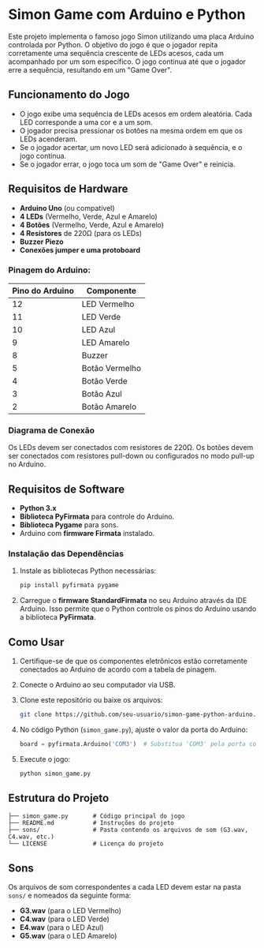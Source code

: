 # Simon Game com Arduino e Python

Este projeto implementa o famoso jogo Simon utilizando uma placa Arduino controlada por Python. O objetivo do jogo é que o jogador repita corretamente uma sequência crescente de LEDs acesos, cada um acompanhado por um som específico. O jogo continua até que o jogador erre a sequência, resultando em um "Game Over".

## Funcionamento do Jogo

- O jogo exibe uma sequência de LEDs acesos em ordem aleatória. Cada LED corresponde a uma cor e a um som.
- O jogador precisa pressionar os botões na mesma ordem em que os LEDs acenderam.
- Se o jogador acertar, um novo LED será adicionado à sequência, e o jogo continua.
- Se o jogador errar, o jogo toca um som de "Game Over" e reinicia.

## Requisitos de Hardware

- **Arduino Uno** (ou compatível)
- **4 LEDs** (Vermelho, Verde, Azul e Amarelo)
- **4 Botões** (Vermelho, Verde, Azul e Amarelo)
- **4 Resistores** de 220Ω (para os LEDs)
- **Buzzer Piezo**
- **Conexões jumper e uma protoboard**
  
### Pinagem do Arduino:

| Pino do Arduino | Componente     |
|-----------------|----------------|
| 12              | LED Vermelho   |
| 11              | LED Verde      |
| 10              | LED Azul       |
| 9               | LED Amarelo    |
| 8               | Buzzer         |
| 5               | Botão Vermelho |
| 4               | Botão Verde    |
| 3               | Botão Azul     |
| 2               | Botão Amarelo  |

### Diagrama de Conexão

Os LEDs devem ser conectados com resistores de 220Ω. Os botões devem ser conectados com resistores pull-down ou configurados no modo pull-up no Arduino.

## Requisitos de Software

- **Python 3.x**
- **Biblioteca PyFirmata** para controle do Arduino.
- **Biblioteca Pygame** para sons.
- Arduino com **firmware Firmata** instalado.

### Instalação das Dependências

1. Instale as bibliotecas Python necessárias:
   ```bash
   pip install pyfirmata pygame
   ```

2. Carregue o **firmware StandardFirmata** no seu Arduino através da IDE Arduino. Isso permite que o Python controle os pinos do Arduino usando a biblioteca **PyFirmata**.

## Como Usar

1. Certifique-se de que os componentes eletrônicos estão corretamente conectados ao Arduino de acordo com a tabela de pinagem.
2. Conecte o Arduino ao seu computador via USB.
3. Clone este repositório ou baixe os arquivos:
   ```bash
   git clone https://github.com/seu-usuario/simon-game-python-arduino.git
   ```

4. No código Python (`simon_game.py`), ajuste o valor da porta do Arduino:
   ```python
   board = pyfirmata.Arduino('COM3')  # Substitua 'COM3' pela porta correta no seu sistema
   ```

5. Execute o jogo:
   ```bash
   python simon_game.py
   ```

## Estrutura do Projeto

```
├── simon_game.py       # Código principal do jogo
├── README.md           # Instruções do projeto
├── sons/               # Pasta contendo os arquivos de som (G3.wav, C4.wav, etc.)
└── LICENSE             # Licença do projeto
```

## Sons

Os arquivos de som correspondentes a cada LED devem estar na pasta `sons/` e nomeados da seguinte forma:
- **G3.wav** (para o LED Vermelho)
- **C4.wav** (para o LED Verde)
- **E4.wav** (para o LED Azul)
- **G5.wav** (para o LED Amarelo)
